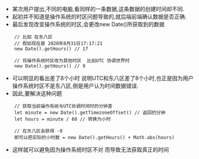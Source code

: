 - 某次用户提出,不同的电脑,看同样的一条数据,这条数据的创建时间却不同.
- 起初并不知道是操作系统的时区问题导致的,就后端前端确认数据是否正确.
- 最后发现改变操作系统的时区,会更改new Date()所获取到的数据
```
    // 比如 在东八区 
    // 假如现在是 2020年8月31日17:17:21
    new Date().getHours() // 17

    // 将操作系统时区改为其他时区  比如UTC 协调世界时
    new Date().getHours() // 9
```
- 可以明显的看出差了8个小时 说明UTC和东八区差了8个小时,也正是因为用户操作系统时区不是东八区,倒是用户认为时间数据错误.
- 因此,要解决这种问题
```
    // 获取当前操作系统与UTC协调时间时的分钟差
    let minute = new Date().getTimezoneOffset() // 返回的分钟
    let hours = minute / 60 // 转换为小时

    // 在东八区会获得 -8
    即可以把实际的小时数 = new Date().getHours() + Math.abs(hours)
```
- 这样就可以避免因为操作系统时区不对 而导致无法获取真正的时间